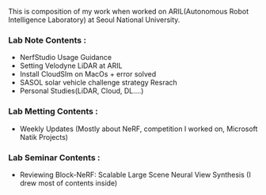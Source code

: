 This is composition of my work when worked on ARIL(Autonomous Robot Intelligence Laboratory) at Seoul National University.

### Lab Note Contents : 

* NerfStudio Usage Guidance
* Setting Velodyne LiDAR at ARIL
* Install CloudSIm on MacOs + error solved
* SASOL solar vehicle challenge strategy Resrach
* Personal Studies(LiDAR, Cloud, DL....)


### Lab Metting Contents :

* Weekly Updates
  (Mostly about NeRF, competition I worked on, Microsoft Natik Projects)


### Lab Seminar Contents : 

* Reviewing Block-NeRF: Scalable Large Scene Neural View Synthesis
  (I drew most of contents inside)
